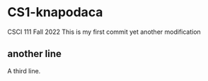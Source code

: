 # CS1-knapodaca
CSCI 111 Fall 2022
This is my first commit
yet another modification

## another line

A third line.